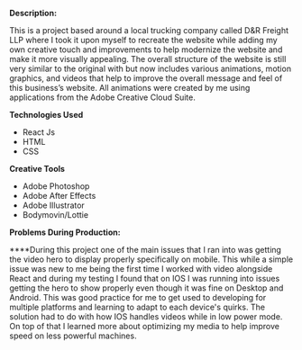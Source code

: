 **Description:**

This is a project based around a local trucking company called D&R Freight LLP where I took it upon myself to recreate the website while adding my own creative touch and improvements to help modernize the website and make it more visually appealing. The overall structure of the website is still very similar to the original with but now includes various animations, motion graphics, and videos that help to improve the overall message and feel of this business’s website. All animations were created by me using applications from the Adobe Creative Cloud Suite.

  


**Technologies Used**

- React Js
- HTML
- CSS

**Creative Tools**

- Adobe Photoshop
- Adobe After Effects
- Adobe Illustrator
- Bodymovin/Lottie

**Problems During Production:**

****During this project one of the main issues that I ran into was getting the video hero to display properly specifically on mobile. This while a simple issue was new to me being the first time I worked with video alongside React and during my testing I found that on IOS I was running into issues getting the hero to show properly even though it was fine on Desktop and Android. This was good practice for me to get used to developing for multiple platforms and learning to adapt to each device's quirks. The solution had to do with how IOS handles videos while in low power mode. On top of that I learned more about optimizing my media to help improve speed on less powerful machines.
